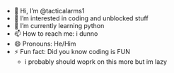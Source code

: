 - 👋 Hi, I’m @tacticalarms1
- 👀 I’m interested in coding and unblocked stuff
- 🌱 I’m currently learning python
- 📫 How to reach me: i dunno
- 😄 Pronouns: He/Him
- ⚡ Fun fact: Did you know coding is FUN
  - i probably should woprk on this more but im lazy

<!---
tacticalarms1/tacticalarms1 is a ✨ special ✨ repository because its `README.md` (this file) appears on your GitHub profile.
You can click the Preview link to take a look at your changes.
--->

